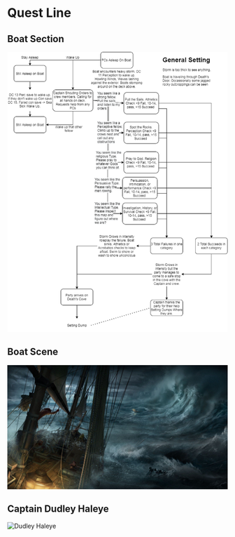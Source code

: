 # Quest Line

## Boat Section
![Part One](https://github.com/CGavinMullis/Oliran-Github/blob/main/Quests/Main-Quests/Knocking-On-Deaths-Door/Knocking-On-Deaths-Door-Flow.png)

## Boat Scene
![Boat Scene](https://github.com/CGavinMullis/Oliran-Github/blob/main/Quests/Main-Quests/Knocking-On-Deaths-Door/Knocking-On-Deaths-Door-Boat-Scene.jpg)

## Captain Dudley Haleye
![Dudley Haleye](https://github.com/CGavinMullis/Oliran-Github/blob/main/Characters/NPCs/VINPCs/Dudley-Haleye-Boat-Captain/Dudley-Haleye-Boat-Captain.png)